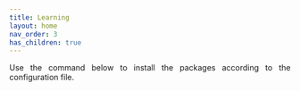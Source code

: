 ```yaml
---
title: Learning
layout: home
nav_order: 3
has_children: true
---
```



<p align = "justify">
Use the command below to install the packages according to the configuration file.
</p>